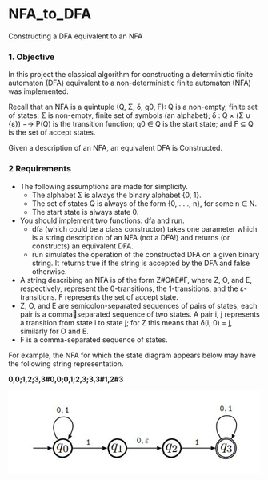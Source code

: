 # NFA_to_DFA
Constructing a DFA equivalent to an NFA
### 1. Objective
In this project the classical algorithm for constructing a deterministic
finite automaton (DFA) equivalent to a non-deterministic finite automaton (NFA) was implemented. 

Recall that an NFA is a quintuple (Q, Σ, δ, q0, F): Q is a non-empty, finite set of states; Σ is non-empty,
finite set of symbols (an alphabet); δ : Q × (Σ ∪ {ε}) −→ P(Q) is the transition function;
q0 ∈ Q is the start state; and F ⊆ Q is the set of accept states. 

Given a description of an NFA, an equivalent DFA is Constructed.

### 2 Requirements
- The following assumptions are made for simplicity.
  - The alphabet Σ is always the binary alphabet {0, 1}.
  - The set of states Q is always of the form {0, . . ., n}, for some n ∈ N.
  - The start state is always state 0.
- You should implement two functions: dfa and run.
  - dfa (which could be a class constructor) takes one parameter which is a string description of an NFA (not a DFA!) and returns (or constructs) an equivalent DFA.
  - run simulates the operation of the constructed DFA on a given binary string. It returns true if the string is accepted by the DFA and false otherwise.
- A string describing an NFA is of the form Z#O#E#F, where Z, O, and E, respectively, represent the 0-transitions, the 1-transitions, and the ε-transitions. F represents the set of accept state.
- Z, O, and E are semicolon-separated sequences of pairs of states; each pair is a commaseparated sequence of two states. A pair i, j represents a transition from state i to state j; for Z this means that δ(i, 0) = j, similarly for O and E.
- F is a comma-separated sequence of states.

For example, the NFA for which the state diagram appears below may have the following string representation.

**0,0;1,2;3,3#0,0;0,1;2,3;3,3#1,2#3**

![NFA](https://github.com/abdallahaymaan/NFA_to_DFA/blob/main/DFA.JPG)

